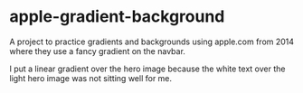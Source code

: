 # apple-gradient-background
A project to practice gradients and backgrounds using apple.com from 2014 where they use a fancy gradient on the navbar.

I put a linear gradient over the hero image because the white text over the light hero image was not sitting well for me. 
